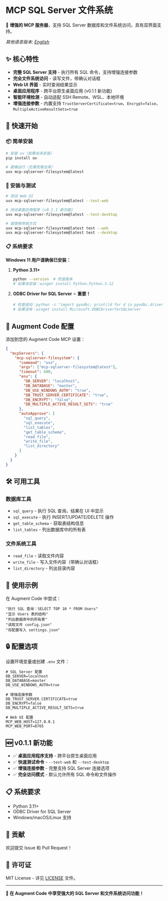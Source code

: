 ﻿# MCP SQL Server 文件系统

🚀 **增强的 MCP 服务器**，支持 SQL Server 数据库和文件系统访问，具有双界面支持。

*其他语言版本: [English](README.md)*

## ✨ 核心特性

- **完整 SQL Server 支持** - 执行所有 SQL 命令，支持增强连接参数
- **完全文件系统访问** - 读写文件，带确认对话框
- **Web UI 界面** - 实时查询结果显示
- **桌面应用程序** - 跨平台原生桌面应用 (v0.1.1 新功能)
- **智能环境检测** - 自动适配 SSH Remote、WSL、本地环境
- **增强连接参数** - 内置支持 `TrustServerCertificate=true`、`Encrypt=false`、`MultipleActiveResultSets=true`

## 🚀 快速开始

### 📦 简单安装

```bash
# 安装 uv（如果尚未安装）
pip install uv

# 直接运行（无需克隆仓库）
uvx mcp-sqlserver-filesystem@latest
```

### 🧪 安装与测试

```bash
# 测试 Web UI
uvx mcp-sqlserver-filesystem@latest --test-web

# 测试桌面应用程序 (v0.1.1 新功能)
uvx mcp-sqlserver-filesystem@latest --test-desktop

# 或使用传统方式
uvx mcp-sqlserver-filesystem@latest test --web
uvx mcp-sqlserver-filesystem@latest test --desktop
```

### 📋 系统要求

**Windows 11 用户请确保已安装：**

1. **Python 3.11+** 
   ```bash
   python --version  # 检查版本
   # 如果未安装：winget install Python.Python.3.12
   ```

2. **ODBC Driver for SQL Server** ⭐ **重要！**
   ```bash
   # 检查驱动：python -c "import pyodbc; print([d for d in pyodbc.drivers() if 'SQL Server' in d])"
   # 如果没有：winget install Microsoft.ODBCDriverforSQLServer
   ```

## 🔧 Augment Code 配置

添加到您的 Augment Code MCP 设置：

```json
{
  "mcpServers": {
    "mcp-sqlserver-filesystem": {
      "command": "uvx",
      "args": ["mcp-sqlserver-filesystem@latest"],
      "timeout": 600,
      "env": {
        "DB_SERVER": "localhost",
        "DB_DATABASE": "master",
        "DB_USE_WINDOWS_AUTH": "true",
        "DB_TRUST_SERVER_CERTIFICATE": "true",
        "DB_ENCRYPT": "false",
        "DB_MULTIPLE_ACTIVE_RESULT_SETS": "true"
      },
      "autoApprove": [
        "sql_query",
        "sql_execute",
        "list_tables",
        "get_table_schema",
        "read_file",
        "write_file",
        "list_directory"
      ]
    }
  }
}
```

## 🛠️ 可用工具

### 数据库工具
- `sql_query` - 执行 SQL 查询，结果在 UI 中显示
- `sql_execute` - 执行 INSERT/UPDATE/DELETE 操作
- `get_table_schema` - 获取表结构信息
- `list_tables` - 列出数据库中的所有表

### 文件系统工具
- `read_file` - 读取文件内容
- `write_file` - 写入文件内容（带确认对话框）
- `list_directory` - 列出目录内容

## 📝 使用示例

在 Augment Code 中尝试：

```
"执行 SQL 查询：SELECT TOP 10 * FROM Users"
"显示 Users 表的结构"
"列出数据库中的所有表"
"读取文件 config.json"
"将配置写入 settings.json"
```

## 🔒 配置选项

设置环境变量或创建 `.env` 文件：

```env
# SQL Server 配置
DB_SERVER=localhost
DB_DATABASE=master
DB_USE_WINDOWS_AUTH=true

# 增强连接参数
DB_TRUST_SERVER_CERTIFICATE=true
DB_ENCRYPT=false
DB_MULTIPLE_ACTIVE_RESULT_SETS=true

# Web UI 配置
MCP_WEB_HOST=127.0.0.1
MCP_WEB_PORT=8765
```

## 🆕 v0.1.1 新功能

- ✅ **桌面应用程序支持** - 跨平台原生桌面应用
- ✅ **快速测试命令** - `--test-web` 和 `--test-desktop`
- ✅ **增强连接参数** - 完整支持 SQL Server 连接选项
- ✅ **完全访问模式** - 默认允许所有 SQL 命令和文件操作

## 📋 系统要求

- Python 3.11+
- ODBC Driver for SQL Server
- Windows/macOS/Linux 支持

## 🤝 贡献

欢迎提交 Issue 和 Pull Request！

## 📄 许可证

MIT License - 详见 [LICENSE](LICENSE) 文件。

---

**🎉 在 Augment Code 中享受强大的 SQL Server 和文件系统访问功能！**
